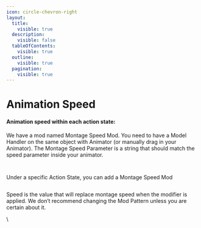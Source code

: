 ```yaml
---
icon: circle-chevron-right
layout:
  title:
    visible: true
  description:
    visible: false
  tableOfContents:
    visible: true
  outline:
    visible: true
  pagination:
    visible: true
---
```


# Animation Speed

#### Animation speed within each action state:

We have a mod named Montage Speed Mod. You need to have a Model Handler on the same object with Animator (or manually drag in your Animator). The Montage Speed Parameter is a string that should match the speed parameter inside your animator.

<figure><img src="https://lh7-rt.googleusercontent.com/docsz/AD_4nXd_wVWEJmpXrrkiLNhfo4-Wk4QX0Z9YM0AS2tOPN69Y61tOYy7RkX3b7vHKX9wz-d8dJ5bP6dao4Hm6DNQdUMDl34CxlowdpKX-NCGw3gJ6yJ9a7EcHtNOOnu5GzUPGCmYY1CtAUZ3XsS3BDuYkocDL9gZP?key=Rv96SXV0rCMH8N9lwXnGWw" alt=""><figcaption></figcaption></figure>

<figure><img src="https://lh7-rt.googleusercontent.com/docsz/AD_4nXfigibGddjMNOoWgYAhNYZBYjX6ZBIzY3Sa6EZyft_UoCW8iqpVc9Hb_JHZrdxPpPg5Hvsk90Gk2cASylx6d9EPLFyui1LqXOczxnvJQIxShmx1FH5HyppKDzU2uknjsgdrSJoShHCS8xJ8bJb6KmQVgyAL?key=Rv96SXV0rCMH8N9lwXnGWw" alt=""><figcaption></figcaption></figure>

Under a specific Action State, you can add a Montage Speed Mod

<figure><img src="https://lh7-rt.googleusercontent.com/docsz/AD_4nXcHu6T9L3hIisIN1ma2K0NAPCBbTCb945qjiXFrzyMwnmpg_hmeQ_XyWYhDG9vppnkB4sKb2PVIA4VwLS5g5_0VnpIoCUoxdxjegIBbjZdps_6A960bMnEe_9vwb5u1CU-Bw_l74aO1moElMvhNccXnTaNT?key=Rv96SXV0rCMH8N9lwXnGWw" alt=""><figcaption></figcaption></figure>

Speed is the value that will replace montage speed when the modifier is applied. We don’t recommend changing the Mod Pattern unless you are certain about it.

\


